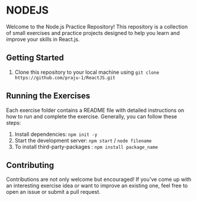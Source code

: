 # NODEJS

Welcome to the Node.js Practice Repository! This repository is a collection of small exercises and practice projects designed to help you learn and improve your skills in React.js.

## Getting Started

1. Clone this repository to your local machine using `git clone https://github.com/praju-1/ReactJS.git`

## Running the Exercises

Each exercise folder contains a README file with detailed instructions on how to run and complete the exercise. Generally, you can follow these steps:

1. Install dependencies: `npm init -y`
2. Start the development server: `npm start` / `node filename`
3. To install third-party-packages : `npm install package_name`

## Contributing

Contributions are not only welcome but encouraged! If you've come up with an interesting exercise idea or want to improve an existing one, feel free to open an issue or submit a pull request.
